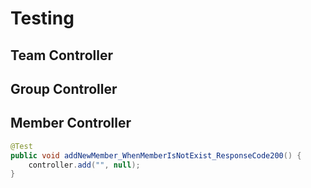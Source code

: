 <link rel="styleheet" type="text/css" href="style.css"></link>

# Testing

## Team Controller

## Group Controller

## Member Controller


```java
@Test
public void addNewMember_WhenMemberIsNotExist_ResponseCode200() {
    controller.add("", null);
}
```
